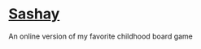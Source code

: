 # [Sashay](https://boardgamegeek.com/boardgame/10838/sashay)

An online version of my favorite childhood board game
